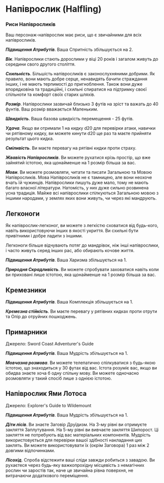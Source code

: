 # Напіврослик (Halfling)

### Риси Напівросликів

Ваш персонаж-напіврослик має риси, що є звичайними для всіх напівросликів.

***Підвищення Атрибутів***. Ваша Спритність збільшується на 2.

***Вік***. Напіврослики стають дорослими у віці 20 років і загалом живуть до середини свого другого століття.

***Схильність***. Більшість напівросликів є законослухняними добрими. Як правило, вони мають добре серце, ненавидять бачити страждання інших, і не мають терпимості до пригноблення. Також вони дуже впорядковіна та традиційні, і схильні спиратися на підтримку своєї спільноти та комфорт своїх старих шляхів.

***Розмір***. Напіврослики зазвичай близько 3 футів на зріст та важать до 40 фунтів. Ваш розмір вважається Маленьким.

***Швидкість***. Ваша базова швидкість перемещення - 25 футів.

***Удача***. Якщо ви отримали 1 на кидку d20 для перевірки атаки, навички чи рятівному кидку, ви можете кинути d20 ще раз та маєте прийняти результат цього кидка.

***Сміливість***. Ви маєте перевагу на рятівні кидки проти страху.

***Жвавість Напівросликів***. Ви можете рухатися крізь простір, що вже зайнятий істотою, яка щонайменше на 1 розмір більша за вас.

***Мови***. Ви можете розмовляти, читати та писати Загальною та Мовою Напівросликів. Мова Напівросликів не є тамницею, але вони неохоче вчать їй чужинців. Напіврослики пишуть дуже мало, тому не мають багато власної літератури. Натомість, у них дуже сильно розвинена усна традиція. Майже всі напіврослики спілкуються Загальною мовою з іншими народами, у землях яких вони живуть, чи через які мандрують.

## Легконоги

Як напіврослик-легконог, ви можете з легкістю сховатися від будь-кого, навіть використовуючи інших в якості укриття. Ви схильні бути привітними і добре ладити з іншими.

Легконоги більше відчувають потяг до мандрівок, ніж інші напіврослики, і часто живуть серед інших рас, або обирають кочове життя.

***Підвищення Атрибутів***. Ваша Харизма збільшується на 1.

***Природня Скрадливість***. Ви можете спробувати заховатися навіть коли ви приховані лише істотою, яка щонайменше на 1 розмір більша за вас.

## Кремезники

***Підвищення Атрибутів***. Ваша Комплекція збільшується на 1.

***Кремезна стійкість***. Ви маєте перевагу у рятівних кидках проти отрути та Опір до отруйних пошкоджень.

## Примарники
Джерело: Sword Coast Adventurer's Guide

***Підвищення Атрибутів***. Ваша Мудрість збільшується на 1.

***Мовчазна розмова***. Ви можете телепатично спілкуватися з будь-якою істотою, що знаходиться у 30 футах від вас. Істота розуміє вас, якщо ви обидва знаєте хоча б одну спільну мову. Ви можете одночасно розмовляти у такий спосіб лише з однією істотою.

## Напіврослик Ями Лотоса
Джерело: Explorer's Guide to Wildemount

***Підвищення Атрибутів***. Ваша Мудрість збільшується на 1.

***Діти лісів***. Ви знаєте Заговір Друїдизм. На 3-му рівні ви отримуєте закляття Заплутування. На 5-му рівні ви вивчаєте закляття Шипорост. Ці закляття не потребують від вас матеріальних компонентів. Мудрість використовується для перевірки вашої здібності накладання цих заклять. Ви можете використовувати їх (окрім Заговора) 1 раз між 2 довгими відпочинками.

***Лісохід***. Спроба відстежити ваші сліди завжди робиться з завадою. Ви рухаєтеся через будь-яку важкопрохідну місцевість з немагічних рослин чи заростів так, наче це звичайна рівна поверхня, не витрачаючи додаткового переміщення.